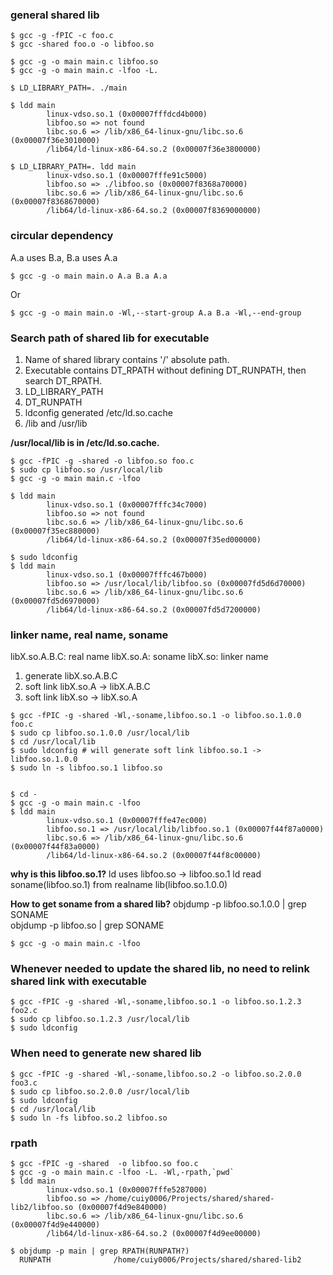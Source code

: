 ### general shared lib

```
$ gcc -g -fPIC -c foo.c
$ gcc -shared foo.o -o libfoo.so

$ gcc -g -o main main.c libfoo.so
$ gcc -g -o main main.c -lfoo -L.

$ LD_LIBRARY_PATH=. ./main
```

```
$ ldd main
        linux-vdso.so.1 (0x00007fffdcd4b000)
        libfoo.so => not found
        libc.so.6 => /lib/x86_64-linux-gnu/libc.so.6 (0x00007f36e3010000)
        /lib64/ld-linux-x86-64.so.2 (0x00007f36e3800000)
```

```
$ LD_LIBRARY_PATH=. ldd main
        linux-vdso.so.1 (0x00007fffe91c5000)
        libfoo.so => ./libfoo.so (0x00007f8368a70000)
        libc.so.6 => /lib/x86_64-linux-gnu/libc.so.6 (0x00007f8368670000)
        /lib64/ld-linux-x86-64.so.2 (0x00007f8369000000)
```

### circular dependency
A.a uses B.a, B.a uses A.a

```
$ gcc -g -o main main.o A.a B.a A.a
```

Or

```
$ gcc -g -o main main.o -Wl,--start-group A.a B.a -Wl,--end-group
```

### Search path of shared lib for executable

1. Name of shared library contains '/' absolute path.  
2. Executable contains DT_RPATH without defining DT_RUNPATH, then search DT_RPATH.
3. LD_LIBRARY_PATH 
4. DT_RUNPATH 
5. ldconfig generated /etc/ld.so.cache
6. /lib and /usr/lib

**/usr/local/lib is in /etc/ld.so.cache.**

```
$ gcc -fPIC -g -shared -o libfoo.so foo.c
$ sudo cp libfoo.so /usr/local/lib
$ gcc -g -o main main.c -lfoo
```

```
$ ldd main
        linux-vdso.so.1 (0x00007fffc34c7000)
        libfoo.so => not found
        libc.so.6 => /lib/x86_64-linux-gnu/libc.so.6 (0x00007f35ec880000)
        /lib64/ld-linux-x86-64.so.2 (0x00007f35ed000000)

```

```
$ sudo ldconfig
$ ldd main
        linux-vdso.so.1 (0x00007fffc467b000)
        libfoo.so => /usr/local/lib/libfoo.so (0x00007fd5d6d70000)
        libc.so.6 => /lib/x86_64-linux-gnu/libc.so.6 (0x00007fd5d6970000)
        /lib64/ld-linux-x86-64.so.2 (0x00007fd5d7200000)
```

### linker name, real name, soname

libX.so.A.B.C: real name
libX.so.A: soname
libX.so: linker name

1. generate libX.so.A.B.C
2. soft link libX.so.A → libX.A.B.C
3. soft link libX.so → libX.so.A

```
$ gcc -fPIC -g -shared -Wl,-soname,libfoo.so.1 -o libfoo.so.1.0.0 foo.c
$ sudo cp libfoo.so.1.0.0 /usr/local/lib
$ cd /usr/local/lib
$ sudo ldconfig # will generate soft link libfoo.so.1 -> libfoo.so.1.0.0
$ sudo ln -s libfoo.so.1 libfoo.so


$ cd -
$ gcc -g -o main main.c -lfoo
$ ldd main
        linux-vdso.so.1 (0x00007fffe47ec000)
        libfoo.so.1 => /usr/local/lib/libfoo.so.1 (0x00007f44f87a0000)
        libc.so.6 => /lib/x86_64-linux-gnu/libc.so.6 (0x00007f44f83a0000)
        /lib64/ld-linux-x86-64.so.2 (0x00007f44f8c00000)
```

**why is this libfoo.so.1?**
ld uses libfoo.so -> libfoo.so.1
ld read soname(libfoo.so.1) from realname lib(libfoo.so.1.0.0)

**How to get soname from a shared lib?**
objdump -p libfoo.so.1.0.0 | grep SONAME  
objdump -p libfoo.so | grep SONAME  

```
$ gcc -g -o main main.c -lfoo
```

### Whenever needed to update the shared lib, no need to relink shared link with executable
```
$ gcc -fPIC -g -shared -Wl,-soname,libfoo.so.1 -o libfoo.so.1.2.3 foo2.c
$ sudo cp libfoo.so.1.2.3 /usr/local/lib
$ sudo ldconfig
```

### When need to generate new shared lib
```
$ gcc -fPIC -g -shared -Wl,-soname,libfoo.so.2 -o libfoo.so.2.0.0 foo3.c
$ sudo cp libfoo.so.2.0.0 /usr/local/lib
$ sudo ldconfig
$ cd /usr/local/lib
$ sudo ln -fs libfoo.so.2 libfoo.so
```


### rpath
```
$ gcc -fPIC -g -shared  -o libfoo.so foo.c
$ gcc -g -o main main.c -lfoo -L. -Wl,-rpath,`pwd`
$ ldd main
        linux-vdso.so.1 (0x00007fffe5287000)
        libfoo.so => /home/cuiy0006/Projects/shared/shared-lib2/libfoo.so (0x00007f4d9e840000)
        libc.so.6 => /lib/x86_64-linux-gnu/libc.so.6 (0x00007f4d9e440000)
        /lib64/ld-linux-x86-64.so.2 (0x00007f4d9ee00000)

$ objdump -p main | grep RPATH(RUNPATH?)
  RUNPATH              /home/cuiy0006/Projects/shared/shared-lib2
```

